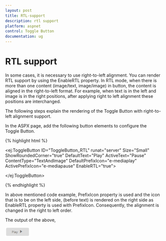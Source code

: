 ```yaml
---
layout: post
title: RTL-support
description: rtl support
platform: aspnet
control: Toggle Button
documentation: ug
---
```


# RTL support

In some cases, it is necessary to use right-to-left alignment. You can render RTL support by using the EnableRTL property. In RTL mode, when there is more than one content (image/text, image/image) in button, the content is aligned in the right-to-left format. For example, when text is in the left and image is in the right positions, after applying right to left alignment these positions are interchanged.

The following steps explain the rendering of the Toggle Button with right-to-left alignment support.

In the ASPX page, add the following button elements to configure the Toggle Button.

{% highlight html %}

<ej:ToggleButton ID="ToggleButton_RTL" runat="server" Size="Small" ShowRoundedCorner="true" DefaultText="Play" ActiveText="Pause" ContentType="TextAndImage" DefaultPrefixIcon="e-mediaplay" ActivePrefixIcon="e-mediapause" EnableRTL="true">

</ej:ToggleButton>



{% endhighlight %}



In above mentioned code example, PrefixIcon property is used and the icon that is to be on the left side, (before text) is rendered on the right side as EnableRTL property is used with PrefixIcon.  Consequently, the alignment is changed in the right to left order.

The output of the above,

![](RTL-support_images/RTL-support_img1.png) 



